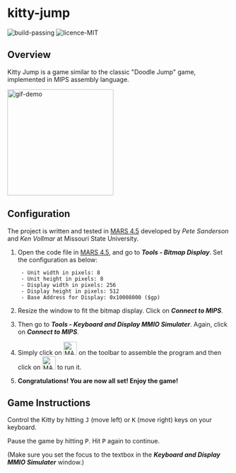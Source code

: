 # kitty-jump 
![build-passing](https://img.shields.io/badge/build-passing-brightgreen)
![licence-MIT](https://img.shields.io/badge/license-MIT-blue)
## Overview

Kitty Jump is a game similar to the classic "Doodle Jump" game, implemented in MIPS assembly language.

 <img src=https://user-images.githubusercontent.com/77775845/105339910-37490680-5bab-11eb-88a6-6eca0f0b6789.gif width = "240" alt = "gif-demo">

## Configuration
The project is written and tested in [MARS 4.5](http://courses.missouristate.edu/kenvollmar/mars/) developed by *Pete Sanderson* and *Ken Vollmar* at Missouri State University. 

1. Open the code file in [MARS 4.5](http://courses.missouristate.edu/kenvollmar/mars/), and go to ***Tools - Bitmap Display***. Set the configuration as below:

        - Unit width in pixels: 8        		     
        - Unit height in pixels: 8
        - Display width in pixels: 256
        - Display height in pixels: 512
        - Base Address for Display: 0x10008000 ($gp)

2. Resize the window to fit the bitmap display. Click on ***Connect to MIPS***.

3. Then go to ***Tools - Keyboard and Display MMIO Simulater***. Again, click on ***Connect to MIPS***.

4. Simply click on <img src=https://user-images.githubusercontent.com/77775845/105328859-7e7cca80-5b9e-11eb-96de-de8f371a2de4.jpg width = "30" alt = "MARS-assemble-icon">
on the toolbar to assemble the program 
 and then click on <img src=https://user-images.githubusercontent.com/77775845/105328867-80468e00-5b9e-11eb-8a9c-3981acb516d4.jpg width = "30" alt = "MARS-run-icon">
to run it. 

5. **Congratulations! You are now all set! Enjoy the game!**

## Game Instructions
Control the Kitty by hitting <kbd>J</kbd> (move left) or <kbd>K</kbd> (move right) keys on your keyboard. 

Pause the game by hitting <kbd>P</kbd>. Hit <kbd>P</kbd> again to continue.

(Make sure you set the focus to the textbox in the ***Keyboard and Display MMIO Simulater*** window.)

